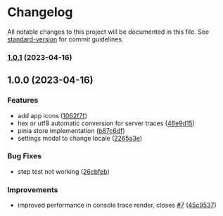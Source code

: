 # Changelog

All notable changes to this project will be documented in this file. See [standard-version](https://github.com/conventional-changelog/standard-version) for commit guidelines.

### [1.0.1](https://github.com/Fabio286/mizar/compare/v1.0.0...v1.0.1) (2023-04-16)

## 1.0.0 (2023-04-16)


### Features

* add app icons ([1062f7f](https://github.com/Fabio286/mizar/commit/1062f7f7e336f00a51959851668222100b1eb0b6))
* hex or utf8 automatic conversion for server traces ([46e9d15](https://github.com/Fabio286/mizar/commit/46e9d157d695b3b0574288a752b4226f3ec73bd4))
* pinia store implementation ([b87c6df](https://github.com/Fabio286/mizar/commit/b87c6df3a0d163a2d7fe3fe0075bbbfbb6b7fb7e))
* settings modal to change locale ([2265a3e](https://github.com/Fabio286/mizar/commit/2265a3e40eaa4d957c8922a0e0a3b30d6dcf0eeb))


### Bug Fixes

* step test not working ([26cbfeb](https://github.com/Fabio286/mizar/commit/26cbfebdc205318a41972bdc363dd2c23c2029b3))


### Improvements

* improved performance in console trace render, closes [#7](https://github.com/Fabio286/mizar/issues/7) ([45c9537](https://github.com/Fabio286/mizar/commit/45c9537cc91a1b5b635e5f4ffc024c27c902caeb))

